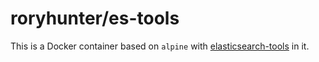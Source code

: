 # roryhunter/es-tools

This is a Docker container based on `alpine` with
[elasticsearch-tools](https://github.com/skratchdot/elasticsearch-tools) in it.
